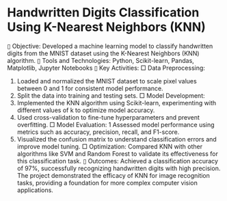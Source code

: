 # Handwritten Digits Classification Using K-Nearest Neighbors (KNN)
▯ Objective: Developed a machine learning model to classify handwritten digits from the MNIST dataset using the K-Nearest Neighbors (KNN) algorithm.
▯ Tools and Technologies: Python, Scikit-learn, Pandas, Matplotlib, Jupyter Notebooks
▯ Key Activities:
 □ Data Preprocessing: 
 1. Loaded and normalized the MNIST dataset to scale pixel values between 0 and 
 1 for consistent model performance.
 2. Split the data into training and testing sets.
 □ Model Development:
 1. Implemented the KNN algorithm using Scikit-learn, experimenting with different values of k to 
 optimize model accuracy.
 2. Used cross-validation to fine-tune hyperparameters and prevent overfitting.
 □ Model Evaluation:
 1 Assessed model performance using metrics such as accuracy, precision, recall, and F1-score.
 2. Visualized the confusion matrix to understand classification errors and improve model tuning.
 □ Optimization: Compared KNN with other algorithms like SVM and Random Forest to validate its 
 effectiveness for this classification task.
▯ Outcomes: Achieved a classification accuracy of 97%, successfully recognizing handwritten digits with high precision. The project demonstrated the efficacy of KNN for image recognition tasks, providing a foundation for more complex computer vision applications.
